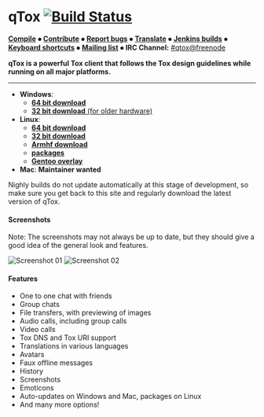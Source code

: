 qTox [![Build Status](https://travis-ci.org/tux3/qTox.svg)](https://travis-ci.org/tux3/qTox)
======

 [**Compile**](/INSTALL.md) **⦁** [**Contribute**](https://github.com/tux3/qTox/wiki#contributing) **⦁** [**Report bugs**](https://github.com/tux3/qTox/wiki/Writing-Useful-Bug-Reports) **⦁** [**Translate**](https://github.com/tux3/qTox/wiki/Translating) **⦁** [**Jenkins builds**](https://build.tox.chat/) **⦁** [**Keyboard shortcuts**](https://github.com/tux3/qTox/wiki/Keyboard-shortcuts) **⦁** [**Mailing list**](https://lists.tox.chat) **⦁** **IRC Channel:** [#qtox@freenode](https://webchat.freenode.net/?channels=qtox)

**qTox is a powerful Tox client that follows the Tox design guidelines while running on all major platforms.**

----

* **Windows**:
  - [**64 bit download**](https://build.tox.chat/view/Clients/job/qTox_build_windows_x86-64_release/lastSuccessfulBuild/artifact/qTox_build_windows_x86-64_release.zip)
  - [**32 bit download** (for older hardware)](https://build.tox.chat/view/Clients/job/qTox_build_windows_x86_release/lastSuccessfulBuild/artifact/qTox_build_windows_x86_release.zip)
* **Linux**:
  - [**64 bit download**](https://build.tox.chat/view/Clients/job/qTox_build_linux_x86-64_release/lastSuccessfulBuild/artifact/qTox_build_linux_x86-64_release.tar.xz)
  - [**32 bit download**](https://build.tox.chat/view/Clients/job/qTox_build_linux_x86_release/lastSuccessfulBuild/artifact/qTox_build_linux_x86_release.tar.xz)
  - [**Armhf download**](https://build.tox.chat/job/qTox-qt5.4.2_build_linux_armhf_release/lastSuccessfulBuild/artifact/qTox-qt5.4.2_build_linux_armhf_release.tar.xz)
  - [**packages**](/INSTALL.md#simple-install)
  - [**Gentoo overlay**](https://github.com/zetok/gentoo-overlay-tox)
* **Mac**: **Maintainer wanted**<br/>

Nighly builds do not update automatically at this stage of development, so make sure you get back to this site and regularly download the latest version of qTox.


#### Screenshots
Note: The screenshots may not always be up to date, but they should give a good idea of the general look and features.


![Screenshot 01](https://i.imgur.com/hwGmDeK.png)
![Screenshot 02](https://i.imgur.com/tmX8z9s.png)


#### Features

- One to one chat with friends
- Group chats
- File transfers, with previewing of images
- Audio calls, including group calls
- Video calls
- Tox DNS and Tox URI support
- Translations in various languages
- Avatars
- Faux offline messages
- History
- Screenshots
- Emoticons
- Auto-updates on Windows and Mac, packages on Linux
- And many more options!
